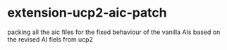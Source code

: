 # extension-ucp2-aic-patch
packing all the aic files for the fixed behaviour of the vanilla AIs based on the revised AI fiels from ucp2
